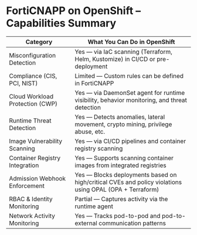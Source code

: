 # FortiCNAPP on OpenShift – Capabilities Summary

| Category                        | What You Can Do in OpenShift                                                                                       |
|--------------------------------|--------------------------------------------------------------------------------------------------------------------|
| Misconfiguration Detection       | Yes — via IaC scanning (Terraform, Helm, Kustomize) in CI/CD or pre-deployment                                    |
| Compliance (CIS, PCI, NIST)     | Limited — Custom rules can be defined in FortiCNAPP                                                               |
| Cloud Workload Protection (CWP) | Yes — via DaemonSet agent for runtime visibility, behavior monitoring, and threat detection                       |
| Runtime Threat Detection         | Yes — Detects anomalies, lateral movement, crypto mining, privilege abuse, etc.                                   |
| Image Vulnerability Scanning     | Yes — via CI/CD pipelines and container registry scanning                                                          |
| Container Registry Integration   | Yes — Supports scanning container images from integrated registries                                                |
| Admission Webhook Enforcement    | Yes — Blocks deployments based on high/critical CVEs and policy violations using OPAL (OPA + Terraform)           |
| RBAC & Identity Monitoring       | Partial — Captures activity via the runtime agent                                                                 |
| Network Activity Monitoring      | Yes — Tracks pod-to-pod and pod-to-external communication patterns                                                |
